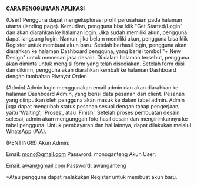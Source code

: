 **CARA PENGGUNAAN APLIKASI**

(User)
Pengguna dapat mengeksplorasi profil perusahaan pada halaman utama (landing page).
Kemudian, pengguna bisa klik "Get Started/Login" dan akan diarahkan ke halaman login.
Jika sudah memiliki akun, pengguna dapat langsung login.
Namun, jika belum memiliki akun, pengguna bisa klik Register untuk membuat akun baru.
Setelah berhasil login, pengguna akan diarahkan ke halaman Dashboard pengguna, yang berisi tombol "+ New Design" untuk memesan jasa desain.
Di dalam halaman tersebut, pengguna akan diminta untuk mengisi form yang telah disediakan.
Setelah form diisi dan dikirim, pengguna akan diarahkan kembali ke halaman Dashboard dengan tambahan Riwayat Order.

(Admin)
Admin login menggunakan email admin dan akan diarahkan ke halaman Dashboard Admin, yang berisi data pesanan dari client.
Pesanan yang diinputkan oleh pengguna akan masuk ke dalam tabel admin.
Admin juga dapat mengubah status pesanan sesuai dengan tahap pengerjaan, yaitu 'Waiting', 'Proses', atau 'Finish'.
Setelah proses pembuatan desain selesai, admin akan mengunggah foto hasil desain dan mengirimkannya ke tabel pengguna.
Untuk pembayaran dan hal lainnya, dapat dilakukan melalui WhatsApp (WA).

(PENTING!!!)
Akun Admin:

Email: mono@gmail.com
Password: monoganteng
Akun User:

Email: awan@gmail.com
Password: awanganteng


*Atau pengguna dapat melakukan Register untuk membuat akun baru.
